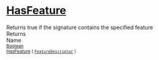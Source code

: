 # [HasFeature](./Signature-100663445.md)

Returns true if the signature contains the specified feature
<br>
Returns<img width=500/>Name
<br>
<sub>[Boolean](https://docs.microsoft.com/en-us/dotnet/api/System.Boolean)</sub><img width=500/><sub>[HasFeature](./Signature-100663445.md) ( [`FeatureDescriptor`](./../FeatureDescriptor.md) )</sub><br>


